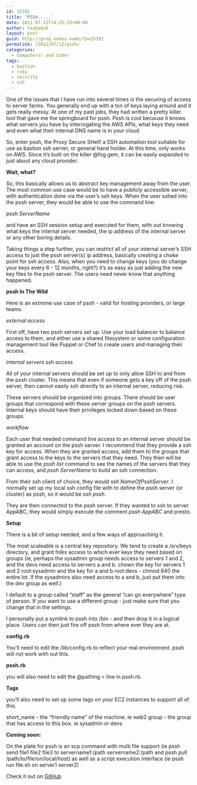```yaml
---
id: 15391
title: 'PSSH.....'
date: 2011-07-12T14:25:33+00:00
author: tsykoduk
layout: post
guid: http://greg.nokes.name/?p=15391
permalink: /2011/07/12/pssh/
categories:
  - Computers! and Code!
tags:
  - bastion
  - ruby
  - security
  - ssh
---
```

One of the issues that I have run into several times is the securing of access to server farms. You generally end up with a ton of keys laying around and it gets really messy. At one of my past jobs, they had written a pretty killer tool that gave me the springboard for pssh. Pssh is cool because it knows what servers you have by interrogating the AWS APIs, what keys they need and even what their internal DNS name is in your cloud.

So, enter pssh, the Proxy Secure SHell! a SSH automation tool suitable for use as bastion ssh server, or general hand holder. At this time, only works on AWS. Since it’s built on the killer @fog gem, it can be easily expanded to just about any cloud provider.

<strong>Wait, what?</strong>

So, this basically allows us to abstract key management away from the user. The most common use case would be to have a publicly accessible server, with authentication done via the user’s ssh keys. When the user sshed into the pssh server, they would be able to use the command line:

<em>pssh ServerName</em>

and have an SSH session setup and executed for them, with out knowing what keys the internal server needed, the ip address of the internal server or any other boring details.

Taking things a step further, you can restrict all of your internal server’s SSH access to just the pssh server(s) ip address, basically creating a choke point for ssh access. Also, when you need to change keys (you do change your keys every 6 - 12 months, right?) it’s as easy as just adding the new key files to the pssh server. The users need never know that anything happened.

<strong>pssh In The Wild</strong>

Here is an extreme use case of pssh - valid for hosting providers, or large teams.

<em>external access</em>

First off, have two pssh servers set up. Use your load balancer to balance access to them, and either use a shared filesystem or some configuration management tool like Puppet or Chef to create users and managing their access.

<em>internal servers ssh access</em>

All of your internal servers should be set up to only allow SSH to and from the pssh cluster. This means that even if someone gets a key off of the pssh server, then cannot easily ssh directly to an internal server, reducing risk.

These servers should be organized into groups. There should be user groups that correspond with these server groups on the pssh servers. Internal keys should have their privileges locked down based on these groups.

<em>workflow</em>

Each user that needed command line access to an internal server should be granted an account on the pssh server. I recommend that they provide a ssh key for access. When they are granted access, add them to the groups that grant access to the keys to the servers that they need. They then will be able to use the <em>pssh list</em> command to see the names of the servers that they can access, and <em>pssh ServerName</em> to build an ssh connection.

From their ssh client of choice, they would <em>ssh NameOfPsshServer</em>. I normally set up my local ssh config file with to define the pssh server (or cluster) as pssh, so it would be <em>ssh pssh</em>.

They are then connected to the pssh server. If they wanted to ssh to server AppABC, they would simply execute the comment <em>pssh AppABC</em> and presto.

<strong>Setup</strong>

There is a bit of setup needed, and a few ways of approaching it.

The most scaleable is a central key repository. We tend to create a /srv/keys directory, and grant folks access to which ever keys they need based on groups (ie, perhaps the sysadmin group needs access to servers 1 and 2, and the devs need access to servers a and b. chown the key for servers 1 and 2 root:sysadmin and the key for a and b root:devs - chmod 640 the entire lot. If the sysadmins also need access to a and b, just put them into the dev group as well.)

I default to a group called “staff” as the general “can go everywhere” type of person. If you want to use a different group - just make sure that you change that in the settings.

I personally put a symlink to pssh into /bin - and then drop it in a logical place. Users can then just fire off pssh from where ever they are at.

<strong>config.rb</strong>

You’ll need to edit the /lib/config.rb to reflect your real environment. pssh will not work with out this.

<strong>pssh.rb</strong>

you will also need to edit the @pathing = line in pssh.rb.

<strong>Tags</strong>

you’ll also need to set up some tags on your EC2 instances to support all of this.

short_name - the “friendly name” of the machine. ie web2
group - the group that has access to this box. ie sysadmin or devs

<strong>Coming soon:</strong>

On the plate for pssh is an scp command with multi file support (ie pssh send file1 file2 file3 to servername1:/path servername2:/path and pssh pull /path/to/file/on/local/host) as well as a script execution interface (ie pssh run file.sh on server1 server2)

Check it out on <a href="https://github.com/tsykoduk/pssh" target="_blank">GitHub</a>